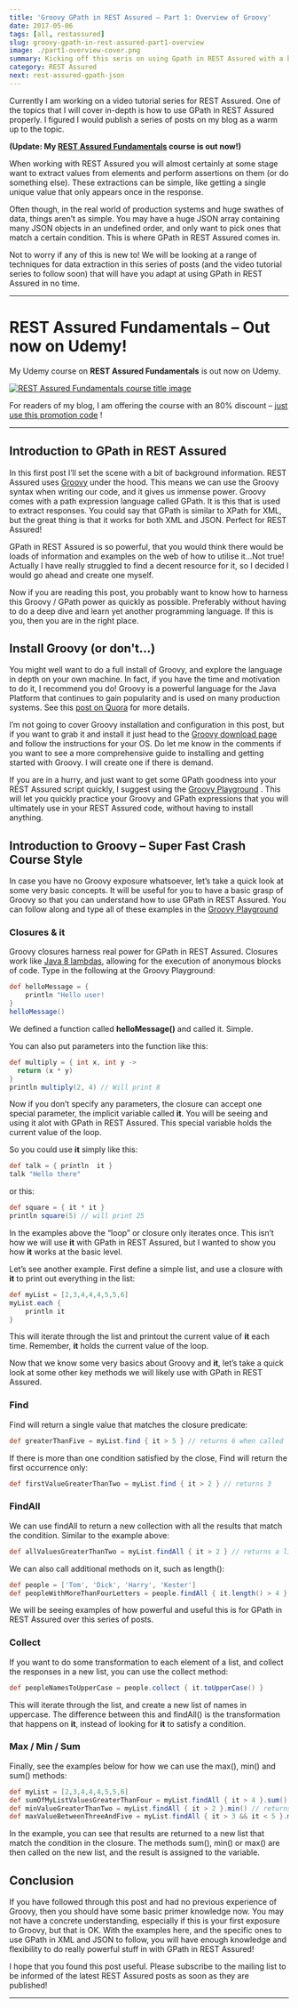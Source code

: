 ```yaml
---
title: 'Groovy GPath in REST Assured – Part 1: Overview of Groovy'
date: 2017-05-06
tags: [all, restassured]
slug: groovy-gpath-in-rest-assured-part1-overview
image: ./part1-overview-cover.png
summary: Kicking off this seris on using Gpath in REST Assured with a brief look at the Groovy language"
category: REST Assured
next: rest-assured-gpath-json
---
```


Currently I am working on a video tutorial series for REST Assured. One of the topics that I will cover in-depth is how to use GPath in REST Assured properly. I figured I would publish a series of posts on my blog as a warm up to the topic.

**(Update: My [REST Assured Fundamentals](https://www.udemy.com/rest-assured-fundamentals/?couponCode=TECHIETESTER) course is out now!)**

When working with REST Assured you will almost certainly at some stage want to extract values from elements and perform assertions on them (or do something else). These extractions can be simple, like getting a single unique value that only appears once in the response.

Often though, in the real world of production systems and huge swathes of data, things aren’t as simple. You may have a huge JSON array containing many JSON objects in an undefined order, and only want to pick ones that match a certain condition. This is where GPath in REST Assured comes in.

Not to worry if any of this is new to! We will be looking at a range of techniques for data extraction in this series of posts (and the video tutorial series to follow soon) that will have you adapt at using GPath in REST Assured in no time.

---

# REST Assured Fundamentals – Out now on Udemy!

My Udemy course on **REST Assured Fundamentals** is out now on Udemy.

[![REST Assured Fundamentals course title image](../../extract-JSON-response/RestAssuredFundamentalsUdemyLogo.png)](https://www.udemy.com/rest-assured-fundamentals/?couponCode=TECHIETESTER)

For readers of my blog, I am offering the course with an 80% discount – [just use this promotion code](https://www.udemy.com/rest-assured-fundamentals/?couponCode=TECHIETESTER) !

---

## Introduction to GPath in REST Assured

In this first post I’ll set the scene with a bit of background information. REST Assured uses [Groovy](http://groovy-lang.org/) under the hood. This means we can use the Groovy syntax when writing our code, and it gives us immense power. Groovy comes with a path expression language called GPath. It is this that is used to extract responses. You could say that GPath is similar to XPath for XML, but the great thing is that it works for both XML and JSON. Perfect for REST Assured!

GPath in REST Assured is so powerful, that you would think there would be loads of information and examples on the web of how to utilise it…Not true! Actually I have really struggled to find a decent resource for it, so I decided I would go ahead and create one myself.

Now if you are reading this post, you probably want to know how to harness this Groovy / GPath power as quickly as possible. Preferably without having to do a deep dive and learn yet another programming language. If this is you, then you are in the right place.

## Install Groovy (or don't...)

You might well want to do a full install of Groovy, and explore the language in depth on your own machine. In fact, if you have the time and motivation to do it, I recommend you do! Groovy is a powerful language for the Java Platform that continues to gain popularity and is used on many production systems. See this [post on Quora](https://www.quora.com/Whos-using-Groovy-in-production) for more details.

I’m not going to cover Groovy installation and configuration in this post, but if you want to grab it and install it just head to the [Groovy download page](http://groovy-lang.org/download.html) and follow the instructions for your OS. Do let me know in the comments if you want to see a more comprehensive guide to installing and getting started with Groovy. I will create one if there is demand.

If you are in a hurry, and just want to get some GPath goodness into your REST Assured script quickly, I suggest using the [Groovy Playground](https://groovy-playground.appspot.com/) . This will let you quickly practice your Groovy and GPath expressions that you will ultimately use in your REST Assured code, without having to install anything.

## Introduction to Groovy – Super Fast Crash Course Style

In case you have no Groovy exposure whatsoever, let’s take a quick look at some very basic concepts. It will be useful for you to have a basic grasp of Groovy so that you can understand how to use GPath in REST Assured. You can follow along and type all of these examples in the [Groovy Playground](https://groovy-playground.appspot.com/)

### Closures & it

Groovy closures harness real power for GPath in REST Assured. Closures work like [Java 8 lambdas](https://www.tutorialspoint.com/java8/java8_lambda_expressions.htm), allowing for the execution of anonymous blocks of code. Type in the following at the Groovy Playground:

```groovy
def helloMessage = {
    println "Hello user!
}
helloMessage()
```

We defined a function called **helloMessage()** and called it. Simple.

You can also put parameters into the function like this:

```groovy
def multiply = { int x, int y ->
  return (x * y)
}
println multiply(2, 4) // Will print 8
```

Now if you don’t specify any parameters, the closure can accept one special parameter, the implicit variable called **it**. You will be seeing and using it alot with GPath in REST Assured. This special variable holds the current value of the loop.

So you could use **it** simply like this:

```groovy
def talk = { println  it }
talk "Hello there"
```

or this:

```groovy
def square = { it * it }
println square(5) // will print 25
```

In the examples above the “loop” or closure only iterates once. This isn’t how we will use **it** with GPath in REST Assured, but I wanted to show you how **it** works at the basic level.

Let’s see another example. First define a simple list, and use a closure with **it** to print out everything in the list:

```groovy
def myList = [2,3,4,4,4,5,5,6]
myList.each {
    println it
}
```

This will iterate through the list and printout the current value of **it** each time. Remember, **it** holds the current value of the loop.

Now that we know some very basics about Groovy and **it**, let’s take a quick look at some other key methods we will likely use with GPath in REST Assured.

### Find

Find will return a single value that matches the closure predicate:

```groovy
def greaterThanFive = myList.find { it > 5 } // returns 6 when called
```

If there is more than one condition satisfied by the close, Find will return the first occurrence only:

```groovy
def firstValueGreaterThanTwo = myList.find { it > 2 } // returns 3
```

### FindAll

We can use findAll to return a new collection with all the results that match the condition. Similar to the example above:

```groovy
def allValuesGreaterThanTwo = myList.findAll { it > 2 } // returns a list with all the values greater than 2
```

We can also call additional methods on it, such as length():

```groovy
def people = ['Tom', 'Dick', 'Harry', 'Kester']
def peopleWithMoreThanFourLetters = people.findAll { it.length() > 4 } // returns a list with Harry and Kester
```

We will be seeing examples of how powerful and useful this is for GPath in REST Assured over this series of posts.

### Collect

If you want to do some transformation to each element of a list, and collect the responses in a new list, you can use the collect method:

```groovy
def peopleNamesToUpperCase = people.collect { it.toUpperCase() }
```

This will iterate through the list, and create a new list of names in uppercase. The difference between this and findAll() is the transformation that happens on **it**, instead of looking for **it** to satisfy a condition.

### Max / Min / Sum

Finally, see the examples below for how we can use the max(), min() and sum() methods:

```groovy
def myList = [2,3,4,4,4,5,5,6]
def sumOfMyListValuesGreaterThanFour = myList.findAll { it > 4 }.sum() // returns 16
def minValueGreaterThanTwo = myList.findAll { it > 2 }.min() // returns 3
def maxValueBetweenThreeAndFive = myList.findAll { it > 3 && it < 5 }.max() // returns 4
```

In the example, you can see that results are returned to a new list that match the condition in the closure. The methods sum(), min() or max() are then called on the new list, and the result is assigned to the variable.

## Conclusion

If you have followed through this post and had no previous experience of Groovy, then you should have some basic primer knowledge now. You may not have a concrete understanding, especially if this is your first exposure to Groovy, but that is OK. With the examples here, and the specific ones to use GPath in XML and JSON to follow, you will have enough knowledge and flexibility to do really powerful stuff in with GPath in REST Assured!

I hope that you found this post useful. Please subscribe to the mailing list to be informed of the latest REST Assured posts as soon as they are published!

---
